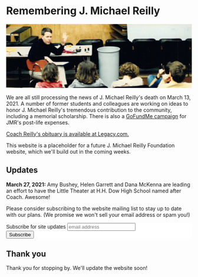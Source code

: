 # Remembering J. Michael Reilly

![JMR Gives Notes](img/top-header.jpg)

We are all still processing the news of J. Michael Reilly's death on March 13, 2021. A number of former students and colleagues are working on ideas to honor J. Michael Reilly's tremendous contribution to the community, including a memorial scholarship. There is also a [GoFundMe campaign](https://www.gofundme.com/f/honoring-jmr) for JMR's post-life expenses.

[Coach Reilly's obituary is available at Legacy.com.](https://www.legacy.com/obituaries/ourmidland/obituary.aspx?n=j-michael-reilly&pid=198101946)

This website is a placeholder for a future J. Michael Reilly Foundation website, which we'll build out in the coming weeks.

## Updates

**March 27, 2021:** Amy Bushey, Helen Garrett and Dana McKenna are leading an effort to have the Little Theater at H.H. Dow High School named after Coach. Awesome!

Please consider subscribing to the website mailing list to stay up to date with our plans. (We promise we won't sell your email address or spam you!)

<!-- Begin Mailchimp Signup Form -->
<link href="//cdn-images.mailchimp.com/embedcode/slim-10_7.css" rel="stylesheet" type="text/css">
<style type="text/css">
	#mc_embed_signup{background:#fff; clear:left; font:14px Helvetica,Arial,sans-serif; }
	/* Add your own Mailchimp form style overrides in your site stylesheet or in this style block.
	   We recommend moving this block and the preceding CSS link to the HEAD of your HTML file. */
</style>
<div id="mc_embed_signup">
<form action="https://jmichaelreilly.us1.list-manage.com/subscribe/post?u=5a758d57472ecd1e1bd100dd2&amp;id=2a8a506b57" method="post" id="mc-embedded-subscribe-form" name="mc-embedded-subscribe-form" class="validate" target="_blank" novalidate>
    <div id="mc_embed_signup_scroll">
	<label for="mce-EMAIL">Subscribe for site updates</label>
	<input type="email" value="" name="EMAIL" class="email" id="mce-EMAIL" placeholder="email address" required>
    <!-- real people should not fill this in and expect good things - do not remove this or risk form bot signups-->
    <div style="position: absolute; left: -5000px;" aria-hidden="true"><input type="text" name="b_5a758d57472ecd1e1bd100dd2_2a8a506b57" tabindex="-1" value=""></div>
    <div class="clear"><input type="submit" value="Subscribe" name="subscribe" id="mc-embedded-subscribe" class="button"></div>
    </div>
</form>
</div>

<!--End mc_embed_signup-->

## Thank you

Thank you for stopping by. We'll update the website soon!


<script id="mcjs">!function(c,h,i,m,p){m=c.createElement(h),p=c.getElementsByTagName(h)[0],m.async=1,m.src=i,p.parentNode.insertBefore(m,p)}(document,"script","https://chimpstatic.com/mcjs-connected/js/users/5a758d57472ecd1e1bd100dd2/d397e9183b5ef0a93be2b6a4e.js");</script>
